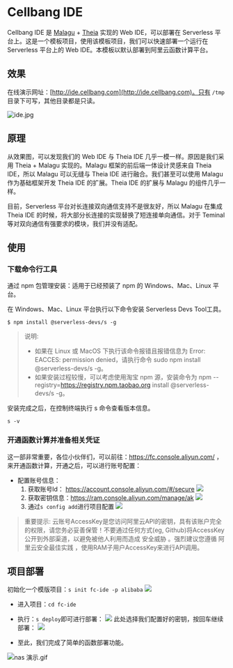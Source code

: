 # Cellbang IDE

Cellbang IDE 是 [Malagu](https://github.com/cellbang/malagu) + [Theia](https://theia-ide.org/) 实现的 Web IDE，可以部署在 Serverless 平台上。这是一个模板项目，使用该模板项目，我们可以快速部署一个运行在 Serverless 平台上的 Web IDE。本模板以默认部署到阿里云函数计算平台。

## 效果

在线演示网址：[http://ide.cellbang.com](http://ide.cellbang.com)。只有 `/tmp` 目录下可写，其他目录都是只读。

![ide.jpg](https://i.loli.net/2020/10/15/hm9lQHTwp3dLyJR.jpg)

## 原理

从效果图，可以发现我们的 Web IDE 与 Theia IDE 几乎一模一样。原因是我们采用 Theia + Malagu 实现的。Malagu 框架的前后端一体设计灵感来自 Theia IDE，所以 Malagu 可以无缝与 Theia IDE 进行融合。我们甚至可以使用 Malagu 作为基础框架开发 Theia IDE 的扩展。Theia IDE 的扩展与 Malagu 的组件几乎一样。

目前，Serverless 平台对长连接双向通信支持不是很友好，所以 Malagu 在集成 Theia IDE 的时候，将大部分长连接的实现替换了短连接单向通信。对于 Teminal 等对双向通信有强要求的模块，我们并没有适配。

## 使用

### 下载命令行工具

通过 npm 包管理安装：适用于已经预装了 npm 的 Windows、Mac、Linux 平台。

在 Windows、Mac、Linux 平台执行以下命令安装 Serverless Devs Tool工具。

```
$ npm install @serverless-devs/s -g
```

> 说明:   
>  - 如果在 Linux 或 MacOS 下执行该命令报错且报错信息为 Error: EACCES: permission denied，请执行命令 sudo npm install @serverless-devs/s -g。   
>  - 如果安装过程较慢，可以考虑使用淘宝 npm 源，安装命令为 npm --registry=https://registry.npm.taobao.org install @serverless-devs/s -g。

安装完成之后，在控制终端执行 s 命令查看版本信息。

```
s -v
```


### 开通函数计算并准备相关凭证

这一部非常重要，各位小伙伴们，可以前往：https://fc.console.aliyun.com/ ，来开通函数计算，开通之后，可以进行账号配置：

- 配置账号信息：
    1. 获取账号Id： https://account.console.aliyun.com/#/secure
        ![](https://images.serverlessfans.com/s-tool/zh/start-1.jpg)
    2. 获取密钥信息：https://ram.console.aliyun.com/manage/ak
        ![](https://images.serverlessfans.com/s-tool/zh/start-2.jpg)
    3. 通过`s config add`进行项目配置
        ![](https://images.serverlessfans.com/s-tool/zh/start-3.jpg)

> 重要提示: 云账号AccessKey是您访问阿里云API的密钥，具有该账户完全的权限，请您务必妥善保管！不要通过任何方式(eg, Github)将AccessKey公开到外部渠道，以避免被他人利用而造成 安全威胁 。强烈建议您遵循 阿里云安全最佳实践 ，使用RAM子用户AccessKey来进行API调用。

## 项目部署

 初始化一个模版项目：`s init fc-ide -p alibaba`
    ![](http://activity.serverlessfans.com/auto_poem/imgs/auto_poen_01.jpg)

- 进入项目：`cd fc-ide`


- 执行：`s deploy`即可进行部署：
    ![](http://activity.serverlessfans.com/auto_poem/imgs/auto_poen_02.jpg)
    此处选择我们配置好的密钥，按回车继续部署：
    ![](http://activity.serverlessfans.com/auto_poem/imgs/auto_poen_03.jpg)
    
- 至此，我们完成了简单的函数部署功能。


![nas 演示.gif](https://i.loli.net/2020/10/15/AhUsFuBecJEyWIX.gif)
